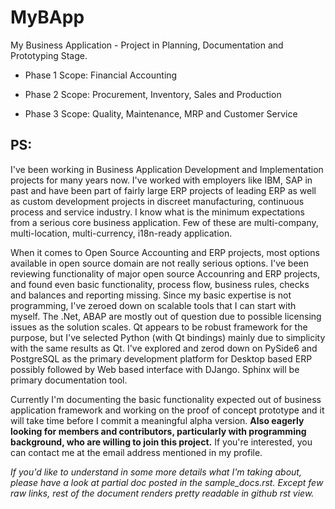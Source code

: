 # MyBApp

My Business Application - Project in Planning, Documentation and Prototyping Stage.

- Phase 1 Scope: Financial Accounting

- Phase 2 Scope: Procurement, Inventory, Sales and Production

- Phase 3 Scope: Quality, Maintenance, MRP and Customer Service


## PS:

I've been working in Business Application Development and Implementation projects for many years now. I've worked with employers like IBM, SAP in past and have been part of fairly large ERP projects of leading ERP as well as custom development projects in discreet manufacturing, continuous process and service industry. I know what is the minimum expectations from a serious core business application. Few of these are multi-company, multi-location, multi-currency, i18n-ready application. 

When it comes to Open Source Accounting and ERP projects, most options available in open source domain are not really serious options. I've been reviewing functionality of major open source Accounring and ERP projects, and found even basic functionality, process flow, business rules, checks and balances and reporting missing. Since my basic expertise is not programming, I've zeroed down on scalable tools that I can start with myself. The .Net, ABAP are mostly out of question due to possible licensing issues as the solution scales. Qt appears to be robust framework for the purpose, but I've selected Python (with Qt bindings) mainly due to simplicity with the same results as Qt. I've explored and zerod down on PySide6 and PostgreSQL as the primary development platform for Desktop based ERP possibly followed by Web based interface with DJango. Sphinx will be primary documentation tool.

Currently I'm documenting the basic functionality expected out of business application framework and working on  the proof of concept prototype and it will take time before I commit a meaningful alpha version. **Also eagerly looking for members and contributors, particularly with programming background, who are willing to join this project.** If you're interested, you can contact me at the email address mentioned in my profile.

_If you'd like to understand in some more details what I'm taking about, please have a look at partial doc posted in the sample_docs.rst. Except few raw links, rest of the document renders pretty readable in github rst view._
